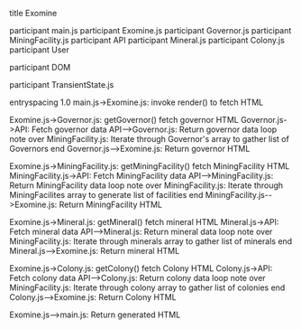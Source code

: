 title Exomine

participant main.js
participant Exomine.js
participant Governor.js
participant MiningFacility.js
participant API
participant Mineral.js
participant Colony.js
participant User

participant DOM

participant TransientState.js

entryspacing 1.0
main.js->Exomine.js: invoke render() to fetch HTML


Exomine.js->Governor.js: getGovernor() fetch governor HTML
Governor.js->API: Fetch governor data
API-->Governor.js: Return governor data
loop 
note over MiningFacility.js: Iterate through Governor's array to gather list of Governors 
end 
Governor.js-->Exomine.js: Return governor HTML



Exomine.js->MiningFacility.js: getMiningFacility() fetch MiningFacility HTML
MiningFacility.js->API: Fetch MiningFacility data
API-->MiningFacility.js: Return MiningFacility data
loop
note over MiningFacility.js: Iterate through MiningFacilites array to generate list of facilities
end
MiningFacility.js-->Exomine.js: Return MiningFacility HTML



Exomine.js->Mineral.js: getMineral() fetch mineral HTML
Mineral.js->API: Fetch mineral data
API-->Mineral.js: Return mineral data
loop 
note over MiningFacility.js: Iterate through minerals array to gather list of minerals
end
Mineral.js-->Exomine.js: Return mineral HTML



Exomine.js->Colony.js: getColony() fetch Colony HTML
Colony.js->API: Fetch colony data
API-->Colony.js: Return colony data
loop
note over MiningFacility.js: Iterate through colony array to gather list of colonies
end
Colony.js-->Exomine.js: Return Colony HTML



Exomine.js-->main.js: Return generated HTML
